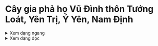 # Cây gia phả họ Vũ Đình thôn Tướng Loát, Yên Trị, Ý Yên, Nam Định
<details>
  <summary>Xem dạng ngang</summary>
  
  ![Alt text](vu.toc.v1.svg?raw=true "Cây gia phả họ Vũ Đình thôn Tướng Loát")

</details>
<details>
  <summary>Xem dạng dọc</summary>
  
  ![Alt text](VU.toc.wbs.v1.svg?raw=true "Cây gia phả họ Vũ Đình thôn Tướng Loát (dọc)")

</details>
